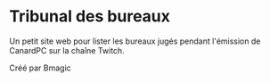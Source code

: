 # Tribunal des bureaux

Un petit site web pour lister les bureaux jugés pendant l'émission de CanardPC sur la chaîne Twitch.

Créé par Bmagic
